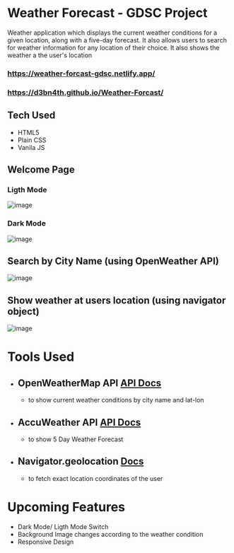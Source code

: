 # Weather Forecast - GDSC Project
 Weather application which displays the current weather conditions for a given location, along with a five-day forecast. It also allows users to search for weather information for any location of their choice. 
 It also shows the weather a the user's location
 
### https://weather-forcast-gdsc.netlify.app/
### https://d3bn4th.github.io/Weather-Forcast/

 ## Tech Used
 + HTML5
 + Plain CSS
 + Vanila JS
 
 ## Welcome Page
 
 ### Ligth Mode
![image](https://user-images.githubusercontent.com/55922828/227419120-fc0917f5-8da4-49cb-88ac-dabf6a2964c6.png)

 ### Dark Mode
![image](https://user-images.githubusercontent.com/55922828/227419202-ba1cf6c6-c061-4648-9250-1082cd92c96c.png) 

 ## Search by City Name (using OpenWeather API)
![image](https://user-images.githubusercontent.com/55922828/227419362-96ca3b8e-ab2f-4640-9e4d-6e3ccf5f46c8.png)

## Show weather at users location (using navigator object)
![image](https://user-images.githubusercontent.com/55922828/227420137-106bb95d-90fd-4d6f-9035-3fb3f7b65bbf.png)


# Tools Used
+ ## OpenWeatherMap API [API Docs](https://openweathermap.org/current)
  - to show current weather conditions by city name and lat-lon
+ ## AccuWeather API [API Docs](https://developer.accuweather.com/apis)
  - to show 5 Day Weather Forecast
+ ## Navigator.geolocation [Docs](https://developer.mozilla.org/en-US/docs/Web/API/Navigator/geolocation)
  -  to fetch exact location coordinates of the user

# Upcoming Features
+ Dark Mode/ Ligth Mode Switch
+ Background Image changes according to the weather condition
+ Responsive Design
